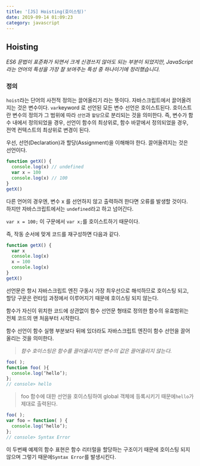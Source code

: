 ```yaml
---
title: '[JS] Hoisting(호이스팅)'
date: 2019-09-14 01:09:23
category: javascript
---
```


## Hoisting

_ES6 문법이 표준화가 되면서 크게 신경쓰지 않아도 되는 부분이 되었지만, JavaScript 라는 언어의 특성을 가장 잘 보여주는 특성 중 하나이기에 정리했습니다._

### 정의

`hoist`라는 단어의 사전적 정의는 끌어올리기 라는 뜻이다. 자바스크립트에서 끌어올려지는 것은 변수이다. `var`keyword 로 선언된 모든 변수 선언은 호이스트된다. 호이스트란 변수의 정의가 그 범위에 따라 `선언`과 `할당`으로 분리되는 것을 의미한다. 즉, 변수가 함수 내에서 정의되었을 경우, 선언이 함수의 최상위로, 함수 바깥에서 정의되었을 경우, 전역 컨텍스트의 최상위로 변경이 된다.

우선, 선언(Declaration)과 할당(Assignment)을 이해해야 한다. 끌어올려지는 것은 선언이다.

```js
function getX() {
  console.log(x) // undefined
  var x = 100
  console.log(x) // 100
}
getX()
```

다른 언어의 경우엔, 변수 x 를 선언하지 않고 출력하려 한다면 오류를 발생할 것이다. 하지만 자바스크립트에서는 `undefined`라고 하고 넘어간다.

`var x = 100;` 이 구문에서 `var x;`를 호이스트하기 때문이다.

즉, 작동 순서에 맞게 코드를 재구성하면 다음과 같다.

```js
function getX() {
  var x
  console.log(x)
  x = 100
  console.log(x)
}
getX()
```

선언문은 항시 자바스크립트 엔진 구동시 가장 최우선으로 해석하므로 호이스팅 되고, 할당 구문은 런타임 과정에서 이루어지기 때문에 호이스팅 되지 않는다.

함수가 자신이 위치한 코드에 상관없이 함수 선언문 형태로 정의한 함수의 유효범위는 전체 코드의 맨 처음부터 시작한다.

함수 선언이 함수 실행 부분보다 뒤에 있더라도 자바스크립트 엔진이 함수 선언을 끌어올리는 것을 의미한다.

> _함수 호이스팅은 함수를 끌어올리지만 변수의 값은 끌어올리지 않는다._

```js
foo( );
function foo( ){
  console.log(‘hello’);
};
// console> hello
```

> foo 함수에 대한 선언을 호이스팅하여 global 객체에 등록시키기 때문에`hello`가 제대로 출력된다.

```js
foo( );
var foo = function( ) {
  console.log(‘hello’);
};
// console> Syntax Error
```

이 두번째 예제의 함수 표현은 함수 리터럴을 할당하는 구조이기 때문에 호이스팅 되지 않으며 그렇기 때문에`Syntax Error`를 발생시킨다.
